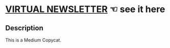 # [VIRTUAL NEWSLETTER](https://guavalines.github.io/Virtual_Newsletter/) ☜ see it here

## Description
This is a Medium Copycat.

